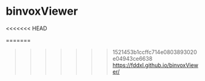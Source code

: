 # binvoxViewer
<<<<<<< HEAD

=======
>>>>>>> 1521453b1ccffc714e0803893020e04943ce6638
https://fddxl.github.io/binvoxViewer/
